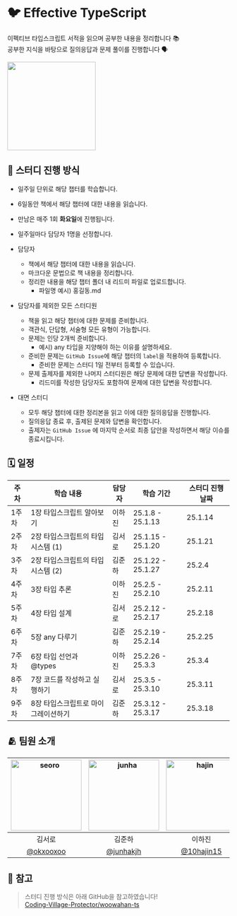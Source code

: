 # 🐦 Effective TypeScript
이펙티브 타입스크립트 서적을 읽으며 공부한 내용을 정리합니다 📚  
공부한 지식을 바탕으로 질의응답과 문제 풀이를 진행합니다 🗣️  
  
<img width='200' src='https://github.com/user-attachments/assets/2d3da055-1889-4509-b70d-78d3f7482ea5' />
  
## 📌 스터디 진행 방식
- 일주일 단위로 해당 챕터를 학습합니다.
- 6일동안 책에서 해당 챕터에 대한 내용을 읽습니다.
- 만남은 매주 1회 **화요일**에 진행됩니다.
- 일주일마다 담당자 1명을 선정합니다.
  
- 담당자
  - 책에서 해당 챕터에 대한 내용을 읽습니다.
  - 마크다운 문법으로 책 내용을 정리합니다.
  - 정리한 내용을 해당 챕터 폴더 내 리드미 파일로 업로드합니다.
    - 파일명 예시) 홍길동.md
      
- 담당자를 제외한 모든 스터디원
  - 책을 읽고 해당 챕터에 대한 문제를 준비합니다.
  - 객관식, 단답형, 서술형 모든 유형이 가능합니다.
  - 문제는 인당 2개씩 준비합니다.
    - 예시) any 타입을 지양해야 하는 이유를 설명하세요.
  - 준비한 문제는 `GitHub Issue`에 해당 챕터의 `label`을 적용하여 등록합니다.
    - 준비한 문제는 스터디 1일 전부터 등록할 수 있습니다.
  - 문제 출제자를 제외한 나머지 스터디원은 해당 문제에 대한 답변을 작성합니다.
    - 리드미를 작성한 담당자도 포함하여 문제에 대한 답변을 작성합니다.
      
- 대면 스터디
    - 모두 해당 챕터에 대한 정리본을 읽고 이에 대한 질의응답을 진행합니다.
    - 질의응답 종료 후, 출제된 문제와 답변을 확인합니다.
    - 출제자는 `GitHub Issue` 에 마지막 순서로 최종 답안을 작성하면서 해당 이슈를 종료시킵니다.

## 🗓️ 일정
| 주차 | 학습 내용 | 담당자 | 학습 기간 | 스터디 진행 날짜 |
| --- | --- | --- | --- | --- |
| 1주차 | 1장 타입스크립트 알아보기 | 이하진 | 25.1.8 - 25.1.13 | 25.1.14 |
| 2주차 | 2장 타입스크립트의 타입 시스템 (1) | 김서로 | 25.1.15 - 25.1.20 | 25.1.21 |
| 3주차 | 2장 타입스크립트의 타입 시스템 (2) | 김준하 | 25.1.22 - 25.1.27 | 25.2.4 |
| 4주차 | 3장 타입 추론 | 이하진 | 25.2.5 - 25.2.10 | 25.2.11 |
| 5주차 | 4장 타입 설계 | 김서로 | 25.2.12 - 25.2.17 | 25.2.18 |
| 6주차 | 5장 any 다루기 | 김준하 | 25.2.19 - 25.2.14 | 25.2.25 |
| 7주차 | 6장 타입 선언과 @types | 이하진 | 25.2.26 - 25.3.3 | 25.3.4 |
| 8주차 | 7장 코드를 작성하고 실행하기 | 김서로 | 25.3.5 - 25.3.10 | 25.3.11 |
| 9주차 | 8장 타입스크립트로 마이그레이션하기 | 김준하 | 25.3.12 - 25.3.17 | 25.3.18 |

## 🫂 팀원 소개
|<img width="160" alt="seoro" src="https://github.com/user-attachments/assets/57506561-968a-411d-9a20-a03b0bd5c404">|<img width="160" alt="junha" src="https://github.com/user-attachments/assets/eda5fd47-cac4-4164-b893-9d5a7cbcc6ff">|<img width="160" alt="hajin" src="https://github.com/user-attachments/assets/7a8c1379-8ca2-42d0-938a-144ba0aa7d2c">|
|:---:|:---:|:---:|
|김서로|김준하|이하진|
|[@okxooxoo](https://github.com/okxooxoo)|[@junhakjh](https://github.com/junhakjh)|[@10hajin15](https://github.com/10hajin15)|

## 🧷 참고
> 스터디 진행 방식은 아래 GitHub을 참고하였습니다!  
> [Coding-Village-Protector/woowahan-ts](https://github.com/Coding-Village-Protector/woowahan-ts)
